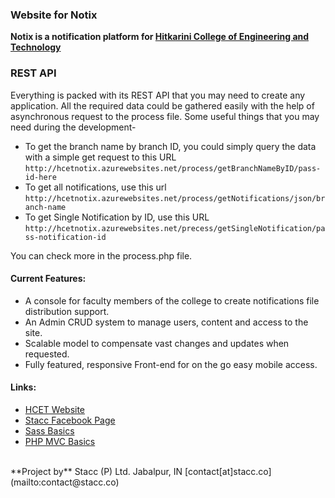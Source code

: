 ### Website for Notix  
**Notix is a notification platform for [Hitkarini College of Engineering and Technology](https://en.wikipedia.org/wiki/Hitkarini_College_of_Engineering_and_Technology)**  

### REST API

Everything is packed with its REST API that you may need to create any application. All the required data could be gathered easily with the help of asynchronous request to the process file. Some useful things that you may need during the development-

* To get the branch name by branch ID, you could simply query the data with a simple get request to this URL `http://hcetnotix.azurewebsites.net/process/getBranchNameByID/pass-id-here`
* To get all notifications, use this url `http://hcetnotix.azurewebsites.net/process/getNotifications/json/branch-name`
* To get Single Notification by ID, use this URL `http://hcetnotix.azurewebsites.net/precess/getSingleNotification/pass-notification-id`

You can check more in the process.php file.

#### Current Features:  
* A console for faculty members of the college to create notifications file distribution support.
* An Admin CRUD system to manage users, content and access to the site.
* Scalable model to compensate vast changes and updates when requested.
* Fully featured, responsive Front-end for on the go easy mobile access.

#### Links:
* [HCET Website](http://hcet.hitkarini.com/)
* [Stacc Facebook Page](http://facebook.com/staccteam)
* [Sass Basics](http://sass-lang.com/documentation/file.SASS_REFERENCE.html)
* [PHP MVC Basics](http://www.sitepoint.com/the-mvc-pattern-and-php-1)

<br>
**Project by**  
Stacc (P) Ltd.  
Jabalpur, IN  
[contact[at]stacc.co](mailto:contact@stacc.co)
